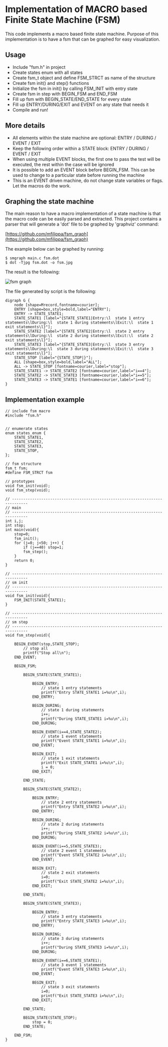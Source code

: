 # Implementation of MACRO based Finite State Machine (FSM)

This code implements a macro based finite state machine. Purpose of this implementation is to have a fsm that can be graphed for easy visualization.

## Usage

- Include "fsm.h" in project
- Create states enum with all states
- Create fsm_t object and define FSM_STRCT as name of the structure
- Create fsm init() and step() functions
- Initialize the fsm in init() by calling FSM_INIT with entry state
- Create fsm in step with BEGIN_FSM and END_FSM
- Fill up fsm with BEGIN_STATE/END_STATE for every state
- Fill up ENTRY/DURING/EXIT and EVENT on any state that needs it
- Compile and run!

## More details

- All elements within the state machine are optional: ENTRY / DURING / EVENT / EXIT
- Keep the following order within a STATE block: ENTRY / DURING / EVENT / EXIT
- When using multiple EVENT blocks, the first one to pass the test will be executed, the rest within the case will be ignored
- It is possible to add an EVENT block before BEGIN_FSM. This can be used to change to a particular state before running the machine
- This is an EVENT driven machine, do not change state variables or flags. Let the macros do the work.

## Graphing the state machine

The main reason to have a macro implementation of a state machine is that the macro code can be easily parsed and extracted. This project contains a parser that will generate a 'dot' file to be graphed by 'graphviz' command:

[https://github.com/mfilippa/fsm_graph](https://github.com/mfilippa/fsm_graph)

The example below can be graphed by running:
```
$ smgraph main.c fsm.dot
$ dot -Tjpg fsm.dot -o fsm.jpg
```

The result is the following:

![fsm graph](fsm.jpg)

The file generated by script is the following:

```
digraph G {
    node [shape=Mrecord,fontname=courier];
    ENTRY [shape=box,style=bold,label="ENTRY"];
    ENTRY -> STATE_STATE1;
    STATE_STATE1 [label="{STATE_STATE1|Entry:\l  state 1 entry statements\lDuring:\l  state 1 during statements\lExit:\l  state 1 exit statements\l}"];
    STATE_STATE2 [label="{STATE_STATE2|Entry:\l  state 2 entry statements\lDuring:\l  state 2 during statements\lExit:\l  state 2 exit statements\l}"];
    STATE_STATE3 [label="{STATE_STATE3|Entry:\l  state 3 entry statements\lDuring:\l  state 3 during statements\lExit:\l  state 3 exit statements\l}"];
    STATE_STOP [label="{STATE_STOP|}"];
    ALL [shape=box,style=bold,label="ALL"];
    ALL -> STATE_STOP [fontname=courier,label="stop"];
    STATE_STATE1 -> STATE_STATE2 [fontname=courier,label="i==4"];
    STATE_STATE2 -> STATE_STATE3 [fontname=courier,label="i==5"];
    STATE_STATE3 -> STATE_STATE1 [fontname=courier,label="i==6"];
}
```

## Implementation example

```
// include fsm macro
#include "fsm.h"


// enumerate states
enum states_enum {
    STATE_STATE1,
    STATE_STATE2,
    STATE_STATE3,
    STATE_STOP,
};

// fsm structure
fsm_t fsm;
#define FSM_STRCT fsm

// prototypes
void fsm_init(void);
void fsm_step(void);

// -----------------------------------------------------------------------------
// main
// -----------------------------------------------------------------------------
int i,j;
int stop;
int main(void){
    stop=0;
    fsm_init();
    for (j=0; j<50; j++) {
        if (j==40) stop=1;
        fsm_step();
    }
    return 0;
}

// -----------------------------------------------------------------------------
// sm init
// -----------------------------------------------------------------------------
void fsm_init(void){
    FSM_INIT(STATE_STATE1);
}

// -----------------------------------------------------------------------------
// sm step
// -----------------------------------------------------------------------------
void fsm_step(void){

    BEGIN_EVENT(stop,STATE_STOP);
        // stop all
        printf("Stop all\n");
    END_EVENT;
    
    BEGIN_FSM;

        BEGIN_STATE(STATE_STATE1);

            BEGIN_ENTRY;
                // state 1 entry statements
                printf("Entry STATE_STATE1 i=%u\n",i);
            END_ENTRY;

            BEGIN_DURING;
                // state 1 during statements
                i++;
                printf("During STATE_STATE1 i=%u\n",i);
            END_DURING;
            
            BEGIN_EVENT(i==4,STATE_STATE2);
                // state 1 event statements
                printf("Event STATE_STATE1 i=%u\n",i);
            END_EVENT;
            
            BEGIN_EXIT;
                // state 1 exit statements
                printf("Exit STATE_STATE1 i=%u\n",i);
                i = 0;
            END_EXIT;

        END_STATE;

        BEGIN_STATE(STATE_STATE2);
            
            BEGIN_ENTRY;
                // state 2 entry statements
                printf("Entry STATE_STATE2 i=%u\n",i);
            END_ENTRY;
            
            BEGIN_DURING;
                // state 2 during statements
                i++;
                printf("During STATE_STATE2 i=%u\n",i);
            END_DURING;
            
            BEGIN_EVENT(i==5,STATE_STATE3);
                // state 2 event 1 statements
                printf("Event STATE_STATE2 i=%u\n",i);
            END_EVENT;

            BEGIN_EXIT;
                // state 2 exit statements
                i=0;
                printf("Exit STATE_STATE2 i=%u\n",i);
            END_EXIT;

        END_STATE;

        BEGIN_STATE(STATE_STATE3);
            
            BEGIN_ENTRY;
                // state 3 entry statements
                printf("Entry STATE_STATE3 i=%u\n",i);
            END_ENTRY;
            
            BEGIN_DURING;
                // state 3 during statements
                i++;
                printf("During STATE_STATE3 i=%u\n",i);
            END_DURING;
            
            BEGIN_EVENT(i==6,STATE_STATE1);
                // state 3 event 1 statements
                printf("Event STATE_STATE3 i=%u\n",i);
            END_EVENT;
            
            BEGIN_EXIT;
                // state 3 exit statements
                i=0;
                printf("Exit STATE_STATE3 i=%u\n",i);
            END_EXIT;

        END_STATE;

        BEGIN_STATE(STATE_STOP);
            stop = 0;
        END_STATE;

    END_FSM;
}
```


